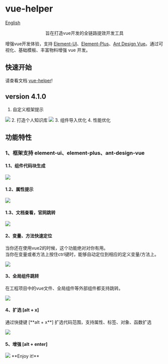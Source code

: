 # vue-helper

[English](https://github.com/jiaolong1021/vue-helper/blob/HEAD/README-EN.md)

<div align="center">
  旨在打造vue开发的全链路提效开发工具
</div>

增强vue开发体验，支持 <a class="m-link" href="https://element.eleme.cn/" target="_blank">Element-UI</a>、<a class="m-link" href="https://element-plus.org/" target="_blank">Element-Plus</a>、<a class="m-link" href="https://www.antdv.com/" target="_blank">Ant Design Vue</a>。通过可视化、基础模板、丰富物料增强 vue 开发。

## 快速开始
请查看文档 [vue-helper](http://vue-helper.80fight.cn/)!

## version 4.1.0
1. 自定义框架提示
<img src="https://cdn.80fight.cn/helper/framework-support.png" />
2. 打造个人知识库
<img src="https://cdn.80fight.cn/helper/block-list.png" />
3. 组件导入优化
4. 性能优化

## 功能特性
### 1、框架支持 element-ui、element-plus、ant-design-vue
<h4>1.1、组件代码块生成</h4>
<img src="https://common.xxpie.com/helper-element-tag.gif" />
<h4>1.2、属性提示</h4>
<img src="https://common.xxpie.com/helper-attr.gif" />
<h4>1.3、文档查看，官网跳转</h4>
<img src="https://common.xxpie.com/helper-document.gif" />
 <h4>2、变量、方法快速定位</h4>
<p>当你还在使用vue2的时候，这个功能绝对对你有用。<br>当你在变量或者方法上按住ctrl键时，能够自动定位到相应的定义变量/方法上。</p>
<img src="https://common.xxpie.com/helper-go-to-define.gif" />
<h4>3、全局组件跳转</h4>
<p>在工程项目中的vue文件、全局组件等外部组件都支持跳转。</p>
<img src="https://common.xxpie.com/helper-definition-file-jump.gif" />
<h4>4、扩选 [alt + x]</h4>
<p>通过快捷键 [**alt + x**] 扩选代码范围，支持属性、标签、对象、函数扩选</p>
<img src="https://common.xxpie.com/helper-variable-block.gif" />
<h4>5、增强 [alt + enter]</h4>
<img src="https://common.xxpie.com/helper-key-value.gif" />
**Enjoy it!**
 